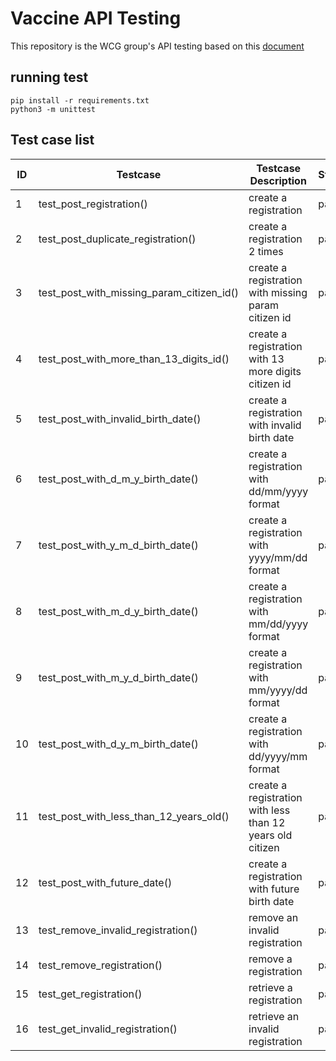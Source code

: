 # Vaccine API Testing

This repository is the WCG group's API testing based on this [document](https://wcg-apis.herokuapp.com/api-doc/)

## running test

```console
pip install -r requirements.txt
python3 -m unittest
```

## Test case list

| ID  | Testcase                                  | Testcase Description                                      | Status |
| --- | ----------------------------------------- | --------------------------------------------------------- | ------ |
| 1   | test_post_registration()                  | create a registration                                     | pass   |
| 2   | test_post_duplicate_registration()        | create a registration 2 times                             | pass   |
| 3   | test_post_with_missing_param_citizen_id() | create a registration with missing param citizen id       | pass   |
| 4   | test_post_with_more_than_13_digits_id()   | create a registration with 13 more digits citizen id      | pass   |
| 5   | test_post_with_invalid_birth_date()       | create a registration with invalid birth date             | pass   |
| 6   | test_post_with_d_m_y_birth_date()         | create a registration with dd/mm/yyyy format              | pass   |
| 7   | test_post_with_y_m_d_birth_date()         | create a registration with yyyy/mm/dd format              | pass   |
| 8   | test_post_with_m_d_y_birth_date()         | create a registration with mm/dd/yyyy format              | pass   |
| 9   | test_post_with_m_y_d_birth_date()         | create a registration with mm/yyyy/dd format              | pass   |
| 10  | test_post_with_d_y_m_birth_date()         | create a registration with dd/yyyy/mm format              | pass   |
| 11  | test_post_with_less_than_12_years_old()   | create a registration with less than 12 years old citizen | pass   |
| 12  | test_post_with_future_date()              | create a registration with future birth date              | pass   |
| 13  | test_remove_invalid_registration()        | remove an invalid registration                            | pass   |
| 14  | test_remove_registration()                | remove a registration                                     | pass   |
| 15  | test_get_registration()                   | retrieve a registration                                   | pass   |
| 16  | test_get_invalid_registration()           | retrieve an invalid registration                          | pass   |
